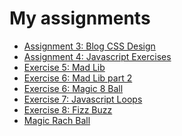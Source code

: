 <html>
<head>
	<meta charset="utf-8">
</head>

<body>
	<h1>My assignments</h1>
	<ul>
   		<li><a href="A3/home.html">Assignment 3: Blog CSS Design</a></li>
		<li><a href="Assign4/index.html">Assignment 4: Javascript Exercises</a></li>
		<li><a href="Exercise5/index.html">Exercise 5: Mad Lib</a></li>
		<li><a href="Exercise6/index.html">Exercise 6: Mad Lib part 2</a></li>
		<li><a href="Exercise6FT/index.html">Exercise 6: Magic 8 Ball</a></li>
		<li><a href="Exercise7/index.html">Exercise 7: Javascript Loops</a></li>
		<li><a href="Exercise8/index.html">Exercise 8: Fizz Buzz</a></li>
		<li><a href="MagicRachBall/index.html">Magic Rach Ball</a></li>
   	</ul>
</body>
</html>
